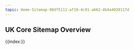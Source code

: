 ```yaml
---
topic: Home-Sitemap-90df5111-af19-4c91-a662-4b4a4928117d
---
```

## UK Core Sitemap Overview

{{index:}}

